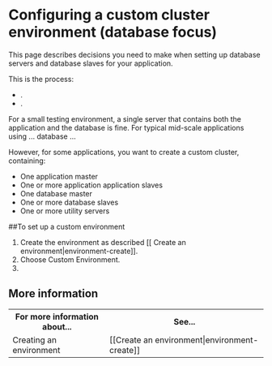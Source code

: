 # Configuring a custom cluster environment (database focus)

This page describes decisions you need to make when setting up database servers and database slaves for your application.

<!-- Use this page as an introduction. Make sure to address that we automatically create the database for you.
How to choose the size of the database instance
How to choose the size of the /db volume
When to choose a database slave (is there any point to having more than one slave?) -->

This is the process:

* [  ][1].  
* [  ][2].

For a small testing environment, a single server that contains both the application and the database is fine. 
For typical mid-scale applications using ... database ... 

However, for some applications, you want to create a custom cluster, containing:

* One application master
* One or more application application slaves
* One database master
* One or more database slaves
* One or more utility servers



##To set up a custom environment

1. Create the environment as described [[ Create an environment|environment-create]].
2. Choose Custom Environment.
3. 

       


<h2 id="topic5"> More information</h2>

<table>
  <tr>
    <th>For more information about...</th><th>See...</th>
  </tr>
  <tr>
    <td>Creating an environment</td><td>[[Create an environment|environment-create]]</td>
  </tr> 
</table>


[1]: #topic1        "topic1"
[2]: #topic2        "topic2"
[3]: #topic3        "topic3"
